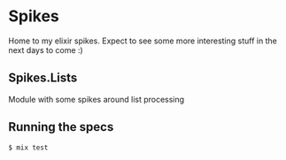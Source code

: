 # Spikes

Home to my elixir spikes. Expect to see some more interesting stuff in the next days to come :)

## Spikes.Lists

Module with some spikes around list processing

## Running the specs

```shell
$ mix test
```
